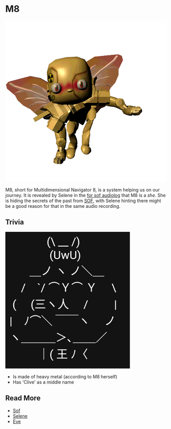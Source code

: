 # M8

![img.png](../Resources/m8/m8_character.png)

M8, short for Multidimensional Navigator 8, is a system helping us on our journey. It is revealed by Selene in the 
[for sof audiolog](files/for-sof) that M8 is a *she*. She is hiding the secrets of the past from [SOF](characters/sof.md), 
with Selene hinting there might be a good reason for that in the same audio recording.

## Trivia

![M8.png](../Resources/m8/mad_m8.png)

- Is made of heavy metal (according to M8 herself)
- Has 'Clive' as a middle name

## Read More

- [Sof](characters/sof)
- [Selene](characters/selene)
- [Eve](characters/eve)

